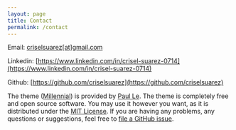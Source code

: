 ```yaml
---
layout: page
title: Contact
permalink: /contact
---
```


Email: [criselsuarez\[at\]gmail.com](mailto:crielsuarez@gmail.com)

Linkedin: [https://www.linkedin.com/in/crisel-suarez-0714](https://www.linkedin.com/in/crisel-suarez-0714)  

Github: [https://github.com/criselsuarez](https://github.com/criselsuarez)



The theme ([Millennial](https://github.com/LeNPaul/Millennial)) is provided by [Paul Le](mailto:hello@paulle.ca). The theme is completely free and open source software. You may use it however you want, as it is distributed under the [MIT License](http://choosealicense.com/licenses/mit/). If you are having any problems, any questions or suggestions, feel free to [file a GitHub issue](https://github.com/lenpaul/Millennial/issues/new).
